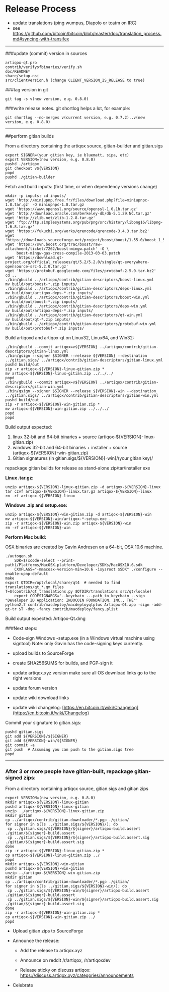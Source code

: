 Release Process
====================

* update translations (ping wumpus, Diapolo or tcatm on IRC)
* see https://github.com/bitcoin/bitcoin/blob/master/doc/translation_process.md#syncing-with-transifex

* * *

###update (commit) version in sources


	artiqox-qt.pro
	contrib/verifysfbinaries/verify.sh
	doc/README*
	share/setup.nsi
	src/clientversion.h (change CLIENT_VERSION_IS_RELEASE to true)

###tag version in git

	git tag -s v(new version, e.g. 0.8.0)

###write release notes. git shortlog helps a lot, for example:

	git shortlog --no-merges v(current version, e.g. 0.7.2)..v(new version, e.g. 0.8.0)

* * *

##perform gitian builds

 From a directory containing the artiqox source, gitian-builder and gitian.sigs
  
	export SIGNER=(your gitian key, ie bluematt, sipa, etc)
	export VERSION=(new version, e.g. 0.8.0)
	pushd ./artiqox
	git checkout v${VERSION}
	popd
	pushd ./gitian-builder

 Fetch and build inputs: (first time, or when dependency versions change)

	mkdir -p inputs; cd inputs/
	wget 'http://miniupnp.free.fr/files/download.php?file=miniupnpc-1.8.tar.gz' -O miniupnpc-1.8.tar.gz
	wget 'https://www.openssl.org/source/openssl-1.0.1h.tar.gz'
	wget 'http://download.oracle.com/berkeley-db/db-5.1.29.NC.tar.gz'
	wget 'http://zlib.net/zlib-1.2.8.tar.gz'
	wget 'ftp://ftp.simplesystems.org/pub/png/src/history/libpng16/libpng-1.6.8.tar.gz'
	wget 'https://fukuchi.org/works/qrencode/qrencode-3.4.3.tar.bz2'
	wget 'https://downloads.sourceforge.net/project/boost/boost/1.55.0/boost_1_55_0.tar.bz2'
	wget 'https://svn.boost.org/trac/boost/raw-attachment/ticket/7262/boost-mingw.patch' -O \
	     boost-mingw-gas-cross-compile-2013-03-03.patch
	wget 'https://download.qt-project.org/official_releases/qt/5.2/5.2.0/single/qt-everywhere-opensource-src-5.2.0.tar.gz'
	wget 'https://protobuf.googlecode.com/files/protobuf-2.5.0.tar.bz2'
	cd ..
	./bin/gbuild ../artiqox/contrib/gitian-descriptors/boost-linux.yml
	mv build/out/boost-*.zip inputs/
	./bin/gbuild ../artiqox/contrib/gitian-descriptors/deps-linux.yml
	mv build/out/artiqox-deps-*.zip inputs/
	./bin/gbuild ../artiqox/contrib/gitian-descriptors/boost-win.yml
	mv build/out/boost-*.zip inputs/
	./bin/gbuild ../artiqox/contrib/gitian-descriptors/deps-win.yml
	mv build/out/artiqox-deps-*.zip inputs/
	./bin/gbuild ../artiqox/contrib/gitian-descriptors/qt-win.yml
	mv build/out/qt-*.zip inputs/
	./bin/gbuild ../artiqox/contrib/gitian-descriptors/protobuf-win.yml
	mv build/out/protobuf-*.zip inputs/

 Build artiqoxd and artiqox-qt on Linux32, Linux64, and Win32:
  
	./bin/gbuild --commit artiqox=v${VERSION} ../artiqox/contrib/gitian-descriptors/gitian-linux.yml
	./bin/gsign --signer $SIGNER --release ${VERSION} --destination ../gitian.sigs/ ../artiqox/contrib/gitian-descriptors/gitian-linux.yml
	pushd build/out
	zip -r artiqox-${VERSION}-linux-gitian.zip *
	mv artiqox-${VERSION}-linux-gitian.zip ../../../
	popd
	./bin/gbuild --commit artiqox=v${VERSION} ../artiqox/contrib/gitian-descriptors/gitian-win.yml
	./bin/gsign --signer $SIGNER --release ${VERSION}-win --destination ../gitian.sigs/ ../artiqox/contrib/gitian-descriptors/gitian-win.yml
	pushd build/out
	zip -r artiqox-${VERSION}-win-gitian.zip *
	mv artiqox-${VERSION}-win-gitian.zip ../../../
	popd
	popd

  Build output expected:

  1. linux 32-bit and 64-bit binaries + source (artiqox-${VERSION}-linux-gitian.zip)
  2. windows 32-bit and 64-bit binaries + installer + source (artiqox-${VERSION}-win-gitian.zip)
  3. Gitian signatures (in gitian.sigs/${VERSION}[-win]/(your gitian key)/

repackage gitian builds for release as stand-alone zip/tar/installer exe

**Linux .tar.gz:**

	unzip artiqox-${VERSION}-linux-gitian.zip -d artiqox-${VERSION}-linux
	tar czvf artiqox-${VERSION}-linux.tar.gz artiqox-${VERSION}-linux
	rm -rf artiqox-${VERSION}-linux

**Windows .zip and setup.exe:**

	unzip artiqox-${VERSION}-win-gitian.zip -d artiqox-${VERSION}-win
	mv artiqox-${VERSION}-win/artiqox-*-setup.exe .
	zip -r artiqox-${VERSION}-win.zip artiqox-${VERSION}-win
	rm -rf artiqox-${VERSION}-win

**Perform Mac build:**

  OSX binaries are created by Gavin Andresen on a 64-bit, OSX 10.6 machine.

	./autogen.sh
        SDK=$(xcode-select --print-path)/Platforms/MacOSX.platform/Developer/SDKs/MacOSX10.6.sdk
        CXXFLAGS="-mmacosx-version-min=10.6 -isysroot $SDK" ./configure --enable-upnp-default
	make
	export QTDIR=/opt/local/share/qt4  # needed to find translations/qt_*.qm files
	T=$(contrib/qt_translations.py $QTDIR/translations src/qt/locale)
        export CODESIGNARGS='--keychain ...path_to_keychain --sign "Developer ID Application: INDOCOIN FOUNDATION, INC., THE"'
	python2.7 contrib/macdeploy/macdeployqtplus Artiqox-Qt.app -sign -add-qt-tr $T -dmg -fancy contrib/macdeploy/fancy.plist

 Build output expected: Artiqox-Qt.dmg

###Next steps:

* Code-sign Windows -setup.exe (in a Windows virtual machine using signtool)
 Note: only Gavin has the code-signing keys currently.

* upload builds to SourceForge

* create SHA256SUMS for builds, and PGP-sign it

* update artiqox.xyz version
  make sure all OS download links go to the right versions
  
* update forum version

* update wiki download links

* update wiki changelog: [https://en.bitcoin.it/wiki/Changelog](https://en.bitcoin.it/wiki/Changelog)

Commit your signature to gitian.sigs:

	pushd gitian.sigs
	git add ${VERSION}/${SIGNER}
	git add ${VERSION}-win/${SIGNER}
	git commit -a
	git push  # Assuming you can push to the gitian.sigs tree
	popd

-------------------------------------------------------------------------

### After 3 or more people have gitian-built, repackage gitian-signed zips:

From a directory containing artiqox source, gitian.sigs and gitian zips

	export VERSION=(new version, e.g. 0.8.0)
	mkdir artiqox-${VERSION}-linux-gitian
	pushd artiqox-${VERSION}-linux-gitian
	unzip ../artiqox-${VERSION}-linux-gitian.zip
	mkdir gitian
	cp ../artiqox/contrib/gitian-downloader/*.pgp ./gitian/
	for signer in $(ls ../gitian.sigs/${VERSION}/); do
	 cp ../gitian.sigs/${VERSION}/${signer}/artiqox-build.assert ./gitian/${signer}-build.assert
	 cp ../gitian.sigs/${VERSION}/${signer}/artiqox-build.assert.sig ./gitian/${signer}-build.assert.sig
	done
	zip -r artiqox-${VERSION}-linux-gitian.zip *
	cp artiqox-${VERSION}-linux-gitian.zip ../
	popd
	mkdir artiqox-${VERSION}-win-gitian
	pushd artiqox-${VERSION}-win-gitian
	unzip ../artiqox-${VERSION}-win-gitian.zip
	mkdir gitian
	cp ../artiqox/contrib/gitian-downloader/*.pgp ./gitian/
	for signer in $(ls ../gitian.sigs/${VERSION}-win/); do
	 cp ../gitian.sigs/${VERSION}-win/${signer}/artiqox-build.assert ./gitian/${signer}-build.assert
	 cp ../gitian.sigs/${VERSION}-win/${signer}/artiqox-build.assert.sig ./gitian/${signer}-build.assert.sig
	done
	zip -r artiqox-${VERSION}-win-gitian.zip *
	cp artiqox-${VERSION}-win-gitian.zip ../
	popd

- Upload gitian zips to SourceForge

- Announce the release:

  - Add the release to artiqox.xyz

  - Announce on reddit /r/artiqox, /r/artiqoxdev

  - Release sticky on discuss artiqox: https://discuss.artiqox.xyz/categories/announcements

- Celebrate 
